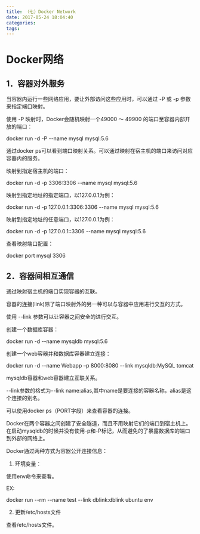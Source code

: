```yaml
---
title: （七）Docker Network
date: 2017-05-24 18:04:40
categories:
tags:
---
```


# Docker网络
## 1．容器对外服务



当容器内运行一些网络应用，要让外部访问这些应用时，可以通过 -P 或 -p 参数来指定端口映射。

使用 -P 映射时，Docker会随机映射一个49000 ～ 49900 的端口至容器内部开放的端口：

docker run -d -P --name mysql mysql:5.6

通过docker ps可以看到端口映射关系。可以通过映射在宿主机的端口来访问对应容器内的服务。



映射到指定宿主机的端口：

docker run -d -p 3306:3306 --name mysql mysql:5.6



映射到指定地址的指定端口，以127.0.0.1为例：

docker run -d -p 127.0.0.1:3306:3306 --name mysql mysql:5.6



映射到指定地址的任意端口，以127.0.0.1为例：

docker run -d -p 127.0.0.1::3306 --name mysql mysql:5.6

查看映射端口配置：

docker port mysql 3306



## 2．容器间相互通信

通过映射宿主机的端口实现容器的互联。



容器的连接(link)除了端口映射外的另一种可以与容器中应用进行交互的方式。



使用 --link 参数可以让容器之间安全的进行交互。

创建一个数据库容器：

docker run -d --name mysqldb mysql:5.6

创建一个web容器并和数据库容器建立连接：

docker run -d --name Webapp –p 8000:8080 --link mysqldb:MySQL tomcat

mysqldb容器和web容器建立互联关系。

--link参数的格式为--link name:alias,其中name是要连接的容器名称，alias是这个连接的别名。

可以使用docker ps（PORT字段）来查看容器的连接。

Docker在两个容器之间创建了安全隧道，而且不用映射它们的端口到宿主机上。在启动mysqldb的时候并没有使用-p和-P标记，从而避免的了暴露数据库的端口到外部的网络上。

Docker通过两种方式为容器公开连接信息：

1. 环境变量：

使用env命令来查看。

EX:

docker run --rm --name test --link dblink:dblink ubuntu env

2. 更新/etc/hosts文件

查看/etc/hosts文件。